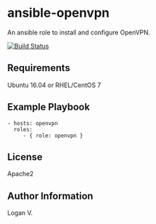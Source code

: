 ansible-openvpn
=========

An ansible role to install and configure OpenVPN.

[![Build Status](https://travis-ci.org/Logan2211/ansible-openvpn.svg?branch=master)](https://travis-ci.org/Logan2211/ansible-openvpn)

Requirements
------------

Ubuntu 16.04 or RHEL/CentOS 7

Example Playbook
----------------

    - hosts: openvpn
      roles:
         - { role: openvpn }

License
-------

Apache2

Author Information
------------------

Logan V.
